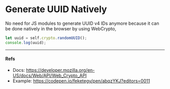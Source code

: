 # Generate UUID Natively

No need for JS modules to generate UUID v4 IDs anymore because it can be done natively in the browser by using WebCrypto,

```javascript
let uuid = self.crypto.randomUUID();
console.log(uuid);
```

---

#### Refs

- Docs: https://developer.mozilla.org/en-US/docs/Web/API/Web_Crypto_API
- Example: https://codepen.io/feketegy/pen/abqzYKJ?editors=0011
